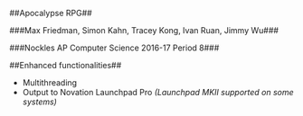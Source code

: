 ##Apocalypse RPG##

###Max Friedman, Simon Kahn, Tracey Kong, Ivan Ruan, Jimmy Wu###

###Nockles AP Computer Science 2016-17 Period 8###




##Enhanced functionalities##

* Multithreading
* Output to Novation Launchpad Pro *(Launchpad MKII supported on some systems)*
